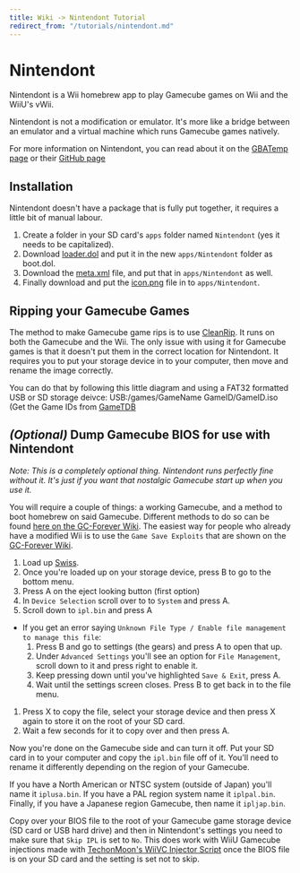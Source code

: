 ```yaml
---
title: Wiki -> Nintendont Tutorial
redirect_from: "/tutorials/nintendont.md"
---
```


# Nintendont

Nintendont is a Wii homebrew app to play Gamecube games on Wii and the WiiU's vWii.

Nintendont is not a modification or emulator. It's more like a bridge between an emulator and a virtual machine which runs Gamecube games natively.

For more information on Nintendont, you can read about it on the [GBATemp page](https://gbatemp.net/threads/nintendont.349258/) or their [GitHub page](https://github.com/FIX94/Nintendont)

## Installation
Nintendont doesn't have a package that is fully put together, it requires a little bit of manual labour.

1. Create a folder in your SD card's `apps` folder named `Nintendont` (yes it needs to be capitalized).
1. Download [loader.dol](https://github.com/FIX94/Nintendont/blob/master/loader/loader.dol?raw=true) and put it in the new `apps/Nintendont` folder as boot.dol.
1. Download the [meta.xml](https://github.com/FIX94/Nintendont/blob/master/nintendont/meta.xml?raw=true) file, and put that in `apps/Nintendont` as well.
1. Finally download and put the [icon.png](https://github.com/FIX94/Nintendont/blob/master/nintendont/icon.png?raw=true) file in to `apps/Nintendont`.

## Ripping your Gamecube Games
The method to make Gamecube game rips is to use [CleanRip](https://wii.guide/cleanrip). It runs on both the Gamecube and the Wii. The only issue with using it for Gamecube games is that it doesn't put them in the correct location for Nintendont. It requires you to put your storage device in to your computer, then move and rename the image correctly.

You can do that by following this little diagram and using a FAT32 formatted USB or SD storage deivce: USB:/games/GameName GameID/GameID.iso (Get the Game IDs from [GameTDB](https://gametdb.com/)

## _(Optional)_ Dump Gamecube BIOS for use with Nintendont
_Note: This is a completely optional thing. Nintendont runs perfectly fine without it. It's just if you want that nostalgic Gamecube start up when you use it._

You will require a couple of things: a working Gamecube, and a method to boot homebrew on said Gamecube. Different methods to do so can be found [here on the GC-Forever Wiki](https://www.gc-forever.com/wiki/index.php?title=Booting_Homebrew). The easiest way for people who already have a modified Wii is to use the `Game Save Exploits` that are shown on the [GC-Forever Wiki](https://www.gc-forever.com/wiki/index.php?title=Booting_Homebrew#Game_Save_Exploits).

1. Load up [Swiss](https://github.com/emukidid/swiss-gc).
1. Once you're loaded up on your storage device, press B to go to the bottom menu.
1. Press A on the eject looking button (first option)
1. In `Device Selection` scroll over to to `System` and press A.
1. Scroll down to `ipl.bin` and press A
  - If you get an error saying `Unknown File Type / Enable file management to manage this file`:
    1. Press B and go to settings (the gears) and press A to open that up.
    1. Under `Advanced Settings` you'll see an option for `File Management`, scroll down to it and press right to enable it.
    1. Keep pressing down until you've highlighted `Save & Exit`, press A.
    1. Wait until the settings screen closes. Press B to get back in to the file menu.
1. Press X to copy the file, select your storage device and then press X again to store it on the root of your SD card.
1. Wait a few seconds for it to copy over and then press A.

Now you're done on the Gamecube side and can turn it off. Put your SD card in to your computer and copy the `ipl.bin` file off of it. You'll need to rename it differently depending on the region of your Gamecube.

If you have a North American or NTSC system (outside of Japan) you'll name it `iplusa.bin`. If you have a PAL region system name it `iplpal.bin`. Finally, if you have a Japanese region Gamecube, then name it `ipljap.bin`.

Copy over your BIOS file to the root of your Gamecube game storage device (SD card or USB hard drive) and then in Nintendont's settings you need to make sure that `Skip IPL` is set to `No`. This does work with WiiU Gamecube injections made with [TechonMoon's WiiVC Injector Script](https://gbatemp.net/threads/release-wiivc-injector-script-gc-wii-homebrew-support.483577/) once the BIOS file is on your SD card and the setting is set not to skip.
